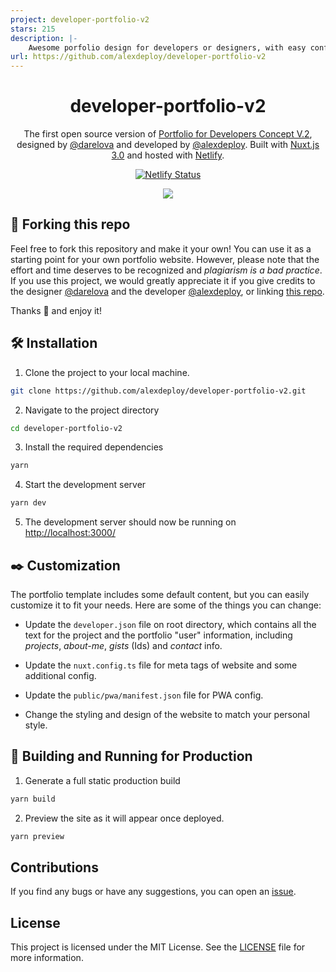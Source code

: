 ```yaml
---
project: developer-portfolio-v2
stars: 215
description: |-
    Awesome porfolio design for developers or designers, with easy configuration. Inspired by a code editor and with a snake game on homepage.
url: https://github.com/alexdeploy/developer-portfolio-v2
---
```


<h1 align="center">
  developer-portfolio-v2
</h1>
<p align="center">
  The first open source version of <a href="https://www.figma.com/community/file/1100794861710979147" target="_blank"> Portfolio for Developers Concept V.2</a>, designed by <a href="https://www.behance.net/darelova" target="_blank">@darelova</a> and developed by <a href="https://github.com/alexdeploy">@alexdeploy</a>. Built with <a href="https://nuxt.com/" target="_blank">Nuxt.js 3.0</a> and hosted with <a href="https://www.netlify.com/" target="_blank">Netlify</a>.
</p>
<div align="center">

[![Netlify Status](https://api.netlify.com/api/v1/badges/6fa55804-6799-419f-9222-359ba49c5e4c/deploy-status)](https://app.netlify.com/sites/developer-portfolio-v2/deploys)

</div>

<p align="center">
  <a href="" target="_blank">
    <img src="./public/images/demo-share.png" />
  </a>
</p>

## 🚨 Forking this repo

Feel free to fork this repository and make it your own! You can use it as a starting point for your own portfolio website. However, please note that the effort and time deserves to be recognized and *plagiarism is a bad practice*. If you use this project, we would greatly appreciate it if you give credits to the designer <a href="https://www.behance.net/darelova" target="_blank">@darelova</a> and the developer <a href="https://github.com/alexdeploy">@alexdeploy</a>, or linking <a href="https://github.com/alexdeploy/developer-portfolio-v2">this repo</a>.

Thanks 🤘 and enjoy it!

## 🛠 Installation

1. Clone the project to your local machine.

```sh
git clone https://github.com/alexdeploy/developer-portfolio-v2.git
```

2. Navigate to the project directory

```sh
cd developer-portfolio-v2
```

3. Install the required dependencies

```sh
yarn
```

4. Start the development server

```sh
yarn dev
```

5. The development server should now be running on <a href="http://localhost:3000/">http://localhost:3000/</a>


## ✒️ Customization

The portfolio template includes some default content, but you can easily customize it to fit your needs. Here are some of the things you can change:

* Update the `developer.json` file on root directory, which contains all the text for the project and the portfolio "user" information, including *projects*, *about-me*, *gists* (Ids) and *contact* info.

* Update the `nuxt.config.ts` file for meta tags of website and some additional config.

* Update the `public/pwa/manifest.json` file for PWA config.

* Change the styling and design of the website to match your personal style.

## 🚀 Building and Running for Production

1. Generate a full static production build

```sh
yarn build
```

2. Preview the site as it will appear once deployed.

```sh
yarn preview
```

## Contributions

If you find any bugs or have any suggestions, you can open an <a href="https://github.com/alexdeploy/developer-portfolio-v2/issues">issue</a>.

## License

This project is licensed under the MIT License. See the <a href="https://github.com/alexdeploy/developer-portfolio-v2/blob/main/LICENSE">LICENSE</a> file for more information.
